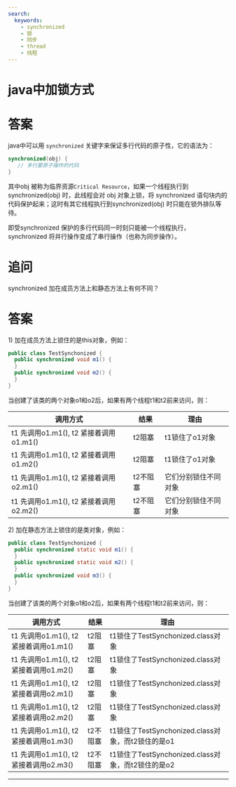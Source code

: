 ```yaml
---
search:
  keywords:
    - synchronized
    - 锁
    - 同步
    - thread
    - 线程
---
```


# java中加锁方式

# 答案

java中可以用 `synchronized` 关键字来保证多行代码的原子性，它的语法为：

```java
synchronized(obj) {
   // 多行要原子操作的代码
}
```

其中obj 被称为临界资源`Critical Resource`，如果一个线程执行到synchronized\(obj\) 时，此线程会对 obj 对象上锁，将 synchronized 语句块内的代码保护起来；这时有其它线程执行到synchronized\(obj\) 时只能在锁外排队等待。

即受synchronized 保护的多行代码同一时刻只能被一个线程执行，synchronized 将并行操作变成了串行操作（也称为同步操作）。

# 追问

synchronized 加在成员方法上和静态方法上有何不同？

# 答案

1\) 加在成员方法上锁住的是this对象，例如：

```java
public class TestSynchonized {  
  public synchronized void m1() {
  }
  public synchronized void m2() {
  }
}
```

当创建了该类的两个对象o1和o2后，如果有两个线程t1和t2前来访问，则：

| 调用方式 | 结果 | 理由 |
| --- | --- | --- |
| t1 先调用o1.m1\(\), t2 紧接着调用o1.m1\(\) | t2阻塞 | t1锁住了o1对象 |
| t1 先调用o1.m1\(\), t2 紧接着调用o1.m2\(\) | t2阻塞 | t1锁住了o1对象 |
| t1 先调用o1.m1\(\), t2 紧接着调用o2.m1\(\) | t2不阻塞 | 它们分别锁住不同对象 |
| t1 先调用o1.m1\(\), t2 紧接着调用o2.m2\(\) | t2不阻塞 | 它们分别锁住不同对象 |

2\) 加在静态方法上锁住的是类对象，例如：

```java
public class TestSynchonized {  
  public synchronized static void m1() {
  }
  public synchronized static void m2() {
  }
  public synchronized void m3() {
  }
}
```

当创建了该类的两个对象o1和o2后，如果有两个线程t1和t2前来访问，则：

| 调用方式 | 结果 | 理由 |
| --- | --- | --- |
| t1 先调用o1.m1\(\), t2 紧接着调用o1.m1\(\) | t2阻塞 | t1锁住了TestSynchonized.class对象 |
| t1 先调用o1.m1\(\), t2 紧接着调用o1.m2\(\) | t2阻塞 | t1锁住了TestSynchonized.class对象 |
| t1 先调用o1.m1\(\), t2 紧接着调用o2.m1\(\) | t2阻塞 | t1锁住了TestSynchonized.class对象 |
| t1 先调用o1.m1\(\), t2 紧接着调用o2.m2\(\) | t2阻塞 | t1锁住了TestSynchonized.class对象 |
| t1 先调用o1.m1\(\), t2 紧接着调用o1.m3\(\) | t2不阻塞 | t1锁住了TestSynchonized.class对象，而t2锁住的是o1 |
| t1 先调用o1.m1\(\), t2 紧接着调用o2.m3\(\) | t2不阻塞 | t1锁住了TestSynchonized.class对象，而t2锁住的是o2 |

---



